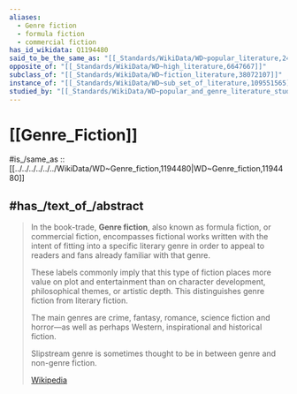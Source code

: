 ```yaml
---
aliases:
  - Genre fiction
  - formula fiction
  - commercial fiction
has_id_wikidata: Q1194480
said_to_be_the_same_as: "[[_Standards/WikiData/WD~popular_literature,2497655]]"
opposite_of: "[[_Standards/WikiData/WD~high_literature,6647667]]"
subclass_of: "[[_Standards/WikiData/WD~fiction_literature,38072107]]"
instance_of: "[[_Standards/WikiData/WD~sub_set_of_literature,109551565]]"
studied_by: "[[_Standards/WikiData/WD~popular_and_genre_literature_studies,113128855]]"
---
```


# [[Genre_Fiction]] 

#is_/same_as :: [[../../../../../../WikiData/WD~Genre_fiction,1194480|WD~Genre_fiction,1194480]] 

## #has_/text_of_/abstract 

> In the book-trade, **Genre fiction**, also known as formula fiction, or commercial fiction, 
> encompasses fictional works written with the intent of fitting into a specific literary genre 
> in order to appeal to readers and fans already familiar with that genre.  
> 
> These labels commonly imply that this type of fiction places more value on plot and entertainment 
> than on character development, philosophical themes, or artistic depth. 
> This distinguishes genre fiction from literary fiction.
>
> The main genres are crime, fantasy, romance, science fiction and horror—as well as perhaps Western, inspirational and historical fiction.
>
> Slipstream genre is sometimes thought to be in between genre and non-genre fiction.
>
> [Wikipedia](https://en.wikipedia.org/wiki/Genre%20fiction) 

